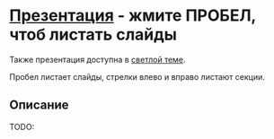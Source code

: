 # [Презентация](https://nodkz.github.io/conf-talks/talks/2019.06.29-almatyjs-almaty/index.html) - жмите ПРОБЕЛ, чтоб листать слайды

Также презентация доступна в [светлой теме](https://nodkz.github.io/conf-talks/talks/2019.06.29-almatyjs-almaty/white.html).

Пробел листает слайды, стрелки влево и вправо листают секции.

## Описание

TODO:

